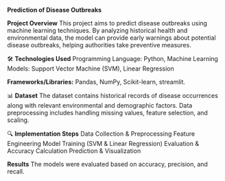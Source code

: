 **Prediction of Disease Outbreaks**

**Project Overview**
This project aims to predict disease outbreaks using machine learning techniques. By analyzing historical health and environmental data, the model can provide early warnings about potential disease outbreaks, helping authorities take preventive measures.

🛠️ **Technologies Used**
Programming Language: Python,
Machine Learning Models:
Support Vector Machine (SVM),
Linear Regression

**Frameworks/Libraries:**
Pandas,
NumPy,
Scikit-learn,
streamlit.

📊 **Dataset**
The dataset contains historical records of disease occurrences along with relevant environmental and demographic factors. Data preprocessing includes handling missing values, feature selection, and scaling.

🔍 **Implementation Steps**
Data Collection & Preprocessing
Feature Engineering
Model Training (SVM & Linear Regression)
Evaluation & Accuracy Calculation
Prediction & Visualization

**Results**
The models were evaluated based on accuracy, precision, and recall.
